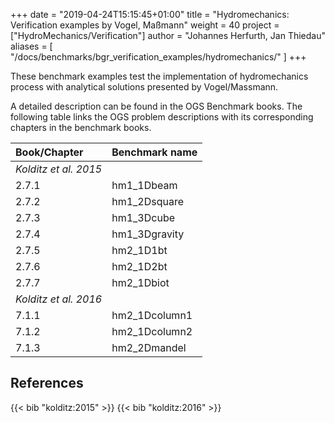 +++
date = "2019-04-24T15:15:45+01:00"
title = "Hydromechanics: Verification examples by Vogel, Maßmann"
weight = 40
project = ["HydroMechanics/Verification"]
author = "Johannes Herfurth, Jan Thiedau"
aliases = [ "/docs/benchmarks/bgr_verification_examples/hydromechanics/" ]
+++

These benchmark examples test the implementation of
hydromechanics process with analytical solutions
presented by Vogel/Massmann.

A detailed description can be found in the OGS Benchmark books.
The following table links the OGS problem descriptions with its corresponding
chapters in the benchmark books.

| Book/Chapter | Benchmark name |
|:--- | :--- |
|*Kolditz et al. 2015*||
|2.7.1 | hm1_1Dbeam|
|2.7.2 | hm1_2Dsquare|
|2.7.3 | hm1_3Dcube|
|2.7.4 | hm1_3Dgravity|
|2.7.5 | hm2_1D1bt|
|2.7.6 | hm2_1D2bt|
|2.7.7 | hm2_1Dbiot|
| *Kolditz et al. 2016*||
|7.1.1 | hm2_1Dcolumn1|
|7.1.2 | hm2_1Dcolumn2|
|7.1.3 | hm2_2Dmandel |
<!--
| *Kolditz et al. 2018*||
-->

## References

{{< bib "kolditz:2015" >}}
{{< bib "kolditz:2016" >}}
